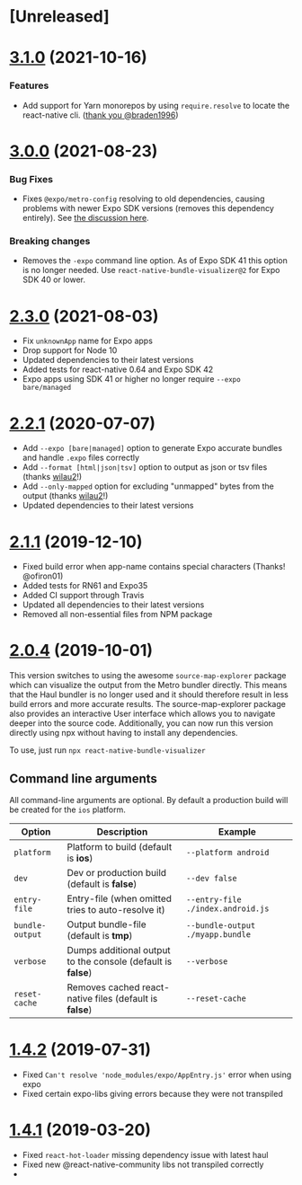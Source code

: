 # [Unreleased]

# [3.1.0](https://github.com/IjzerenHein/react-native-bundle-visualizer/compare/v3.0.0...v3.1.0) (2021-10-16)

### Features

- Add support for Yarn monorepos by using `require.resolve` to locate the react-native cli. ([thank you @braden1996](https://github.com/IjzerenHein/react-native-bundle-visualizer/pull/69))

# [3.0.0](https://github.com/IjzerenHein/react-native-bundle-visualizer/compare/v2.3.0...v3.0.0) (2021-08-23)

### Bug Fixes

- Fixes `@expo/metro-config` resolving to old dependencies, causing problems with newer Expo SDK versions (removes this dependency entirely). See [the discussion here](https://github.com/IjzerenHein/react-native-bundle-visualizer/pull/64).

### Breaking changes

- Removes the `-expo` command line option. As of Expo SDK 41 this option is no longer needed. Use `react-native-bundle-visualizer@2` for Expo SDK 40 or lower.

# [2.3.0](https://github.com/IjzerenHein/react-native-bundle-visualizer/compare/v2.2.1...v2.3.0) (2021-08-03)

- Fix `unknownApp` name for Expo apps
- Drop support for Node 10
- Updated dependencies to their latest versions
- Added tests for react-native 0.64 and Expo SDK 42
- Expo apps using SDK 41 or higher no longer require `--expo bare/managed`

# [2.2.1](https://github.com/IjzerenHein/react-native-bundle-visualizer/compare/v2.1.1...v2.2.1) (2020-07-07)

- Add `--expo [bare|managed]` option to generate Expo accurate bundles and handle `.expo` files correctly
- Add `--format [html|json|tsv]` option to output as json or tsv files (thanks [wilau2](https://github.com/wilau2)!)
- Add `--only-mapped` option for excluding "unmapped" bytes from the output (thanks [wilau2](https://github.com/wilau2)!)
- Updated dependencies to their latest versions

# [2.1.1](https://github.com/IjzerenHein/react-native-bundle-visualizer/compare/v2.0.4...v2.1.1) (2019-12-10)

- Fixed build error when app-name contains special characters (Thanks! @ofiron01)
- Added tests for RN61 and Expo35
- Added CI support through Travis
- Updated all dependencies to their latest versions
- Removed all non-essential files from NPM package

# [2.0.4](https://github.com/IjzerenHein/react-native-bundle-visualizer/compare/v1.4.2...v2.0.4) (2019-10-01)

This version switches to using the awesome `source-map-explorer` package which can visualize the output from the Metro bundler directly. This means that the Haul bundler is no longer used and it should therefore result in less build errors and more accurate results. The source-map-explorer package also provides an interactive User interface which allows you to navigate deeper into the source code.
Additionally, you can now run this version directly using npx without having to install any dependencies.

To use, just run `npx react-native-bundle-visualizer`

## Command line arguments

All command-line arguments are optional. By default a production build will be created for the `ios` platform.

| Option          | Description                                                   | Example                           |
| --------------- | ------------------------------------------------------------- | --------------------------------- |
| `platform`      | Platform to build (default is **ios**)                        | `--platform android`              |
| `dev`           | Dev or production build (default is **false**)                | `--dev false`                     |
| `entry-file`    | Entry-file (when omitted tries to auto-resolve it)            | `--entry-file ./index.android.js` |
| `bundle-output` | Output bundle-file (default is **tmp**)                       | `--bundle-output ./myapp.bundle`  |
| `verbose`       | Dumps additional output to the console (default is **false**) | `--verbose`                       |
| `reset-cache`   | Removes cached react-native files (default is **false**)      | `--reset-cache`                   |

# [1.4.2](https://github.com/IjzerenHein/react-native-bundle-visualizer/compare/v1.4.1...v1.4.2) (2019-07-31)

- Fixed `Can't resolve 'node_modules/expo/AppEntry.js'` error when using expo
- Fixed certain expo-libs giving errors because they were not transpiled

# [1.4.1](https://github.com/IjzerenHein/react-native-bundle-visualizer/releases/tag/v1.4.1) (2019-03-20)

- Fixed `react-hot-loader` missing dependency issue with latest haul
- Fixed new @react-native-community libs not transpiled correctly
- 